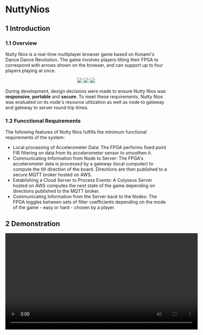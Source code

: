 # NuttyNios

## 1 Introduction
### 1.1 Overview

Nutty Nios is a real-time multiplayer browser game based on Konami's Dance Dance Revolution. The game involves players tilting their FPGA to correspond with arrows shown on the browser, and can support up to four players playing at once.

<p align="center">
    <img src="https://user-images.githubusercontent.com/83905363/194340645-79f14a4b-345b-4ffc-aee2-1f78f0a6684d.png"/>        
    <img src="https://user-images.githubusercontent.com/83905363/194340692-ad31c5ee-c802-4e73-a5e3-14644796d5d9.png"/>
    <img src="https://user-images.githubusercontent.com/83905363/194340703-7a0a3c6b-aad6-406d-9228-f8cee085697f.png"/>
</p>

During development, design decisions were made to ensure Nutty Nios was **responsive**, **portable** and **secure**. To meet these requirements, Nutty Nios was evaluated on its node's resource utilization as well as node to gateway and gateway to server round trip times.

### 1.2 Funcctional Requirements

The following features of Nutty Nios fulfills the minimum functional requirements of the system:
- Local processing of Accelerometer Data: The FPGA performs fixed point FIR filtering on data from its accelerometer sensor to smoothen it.
- Communicating Information from Node to Server: The FPGA's accelerometer data is processed by a gateway (local computer) to compute the tilt direction of the board. Directions are then published to a secure MQTT broker hosted on AWS.
- Establishing a Cloud Server to Process Events: A Colyseus Server hosted on AWS computes the next state of the game depending on directions published to the MQTT broker.
- Communicating Information from the Server back to the Nodes: The FPGA toggles between sets of filter coefficients depending on the mode of the game - easy or hard - chosen by a player.

## 2 Demonstration

<div align="center">
  <video src="https://user-images.githubusercontent.com/83905363/194345566-c557f36b-cb5b-4745-b131-ef5d05416b11.mp4" width=600/>
<div/>


    
